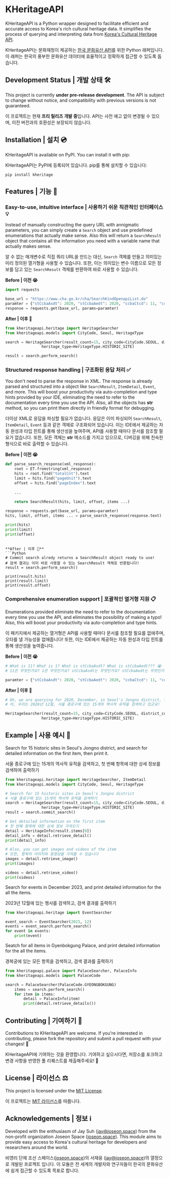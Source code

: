 # KHeritageAPI

KHeritageAPI is a Python wrapper designed to facilitate efficient and accurate access to Korea's rich cultural heritage
data. It simplifies the process of querying and interpreting data from [Korea's Cultural Heritage API](https://www.cha.go.kr/html/HtmlPage.do?pg=/publicinfo/pbinfo3_0202.jsp&mn=NS_04_04_03).

KHeritageAPI는 문화재청이 제공하는 [한국 문화유산 API](https://www.cha.go.kr/html/HtmlPage.do?pg=/publicinfo/pbinfo3_0202.jsp&mn=NS_04_04_03)를
위한 Python 래퍼입니다. 이 래퍼는 한국의 풍부한 문화유산 데이터에 효율적이고 정확하게 접근할 수 있도록 돕습니다.

## Development Status | 개발 상태 🛠️

This project is currently **under pre-release development**. The API is subject to change without notice, and compatibility with previous versions is not guaranteed.

이 프로젝트는 현재 **프리 릴리즈 개발 중**입니다. API는 사전 예고 없이 변경될 수 있으며, 이전 버전과의 호환성은 보장되지 않습니다.

## Installation | 설치 💿

KHeritageAPI is available on PyPI. You can install it with pip:

KHeritageAPI는 PyPI에 등록되어 있습니다. pip를 통해 설치할 수 있습니다:

`pip install kheritage`

## Features | 기능 🧰

### Easy-to-use, intuitive interface | 사용하기 쉬운 직관적인 인터페이스 💡

Instead of manually constructing the query URL with annigmatic parameters, you can simply create a `Search` object and
use predefined enumerations that actually make sense. Also this will return a `SearchResult` object that contains
all the information you need with a variable name that actually makes sense.

알 수 없는 매개변수로 직접 쿼리 URL을 만드는 대신, `Search` 객체를 만들고 의미있는 미리 정의된 열거형을 사용할 수 있습니다.
또한, 이는 의미있는 변수 이름으로 모든 정보를 담고 있는 `SearchResult` 객체를 반환하여 바로 사용할 수 있습니다.

**Before | 이전 😭**
```Python
import requests

base_url = "https://www.cha.go.kr/cha/SearchKindOpenapiList.do"
paramter = {"stCcbaAsdt": 2020, "stCcbaAedt": 2020, "ccbaCtcd": 11, "ccbaKdcd": 11, "ccbaCndt": 1, "pageUnit": 15, "pageIndex": 1}
response = requests.get(base_url, params=paramter)
```

**After | 이후 🤣**
```Python
from kheritageapi.heritage import HeritageSearcher
from kheritageapi.models import CityCode, Seoul, HeritageType

search = HeritageSearcher(result_count=15, city_code=CityCode.SEOUL, district_code=Seoul.JONGNRO, canceled=False,
                heritage_type=HeritageType.HISTORIC_SITE)

result = search.perform_search()
```

### Structured response handling | 구조화된 응답 처리 ✅
You don't need to parse the response in XML. The response is already parsed and structured into a object like
`SearchResult`, `ItemDetail`, `Event`, and more. This will boost your productivity via auto-completion and type hints
provided by your IDE, eliminating the need to refer to the documentation every time you use the API.
Also, all the objects has __str__ method, so you can print them directly in friendly format for debugging.

더이상 XML로 응답을 파싱할 필요가 없습니다. 응답은 이미 파싱되어 `SearchResult`, `ItemDetail`, `Event` 등과 같은 객체로 구조화되어 있습니다.
이는 IDE에서 제공하는 자동 완성과 타입 힌트를 통해 생산성을 높여주며, API를 사용할 때마다 문서를 참조할 필요가 없습니다.
또한, 모든 객체는 __str__ 메소드를 가지고 있으므로, 디버깅을 위해 친숙한 형식으로 바로 출력할 수 있습니다.

**Before | 이전 😭**
```Python
def parse_search_response(xml_response):
    root = ET.fromstring(xml_response)
    hits = root.find("totalCnt").text
    limit = hits.find("pageUnit").text
    offset = hits.find("pageIndex").text
    
    ...
    
    return SearchResult(hits, limit, offset, items ...)

response = requests.get(base_url, params=paramter)
hits, limit, offset, items ... = parse_search_response(response.text)

print(hits)
print(limit)
print(offset)
```

```

**After | 이후 🤣**
```Python
# Commit search alredy returns a SearchResult object ready to use!
# 검색 결과는 이미 바로 사용할 수 있는 SearchResult 객체로 반환됩니다!
result = search.perform_search() 

print(result.hits)
print(result.limit)
print(result.offset)
```

### Comprehensive enumeration support | 포괄적인 열거형 지원 📋
Enumerations provided eliminate the need to refer to the documentation every time you use the API, and
eliminates the possibility of making a typo! Also, this will boost your productivity via auto-completion and type hints.

이 패키지에서 제공하는 열거형은 API를 사용할 때마다 문서를 참조할 필요를 없애주며, 오타를 낼 가능성을 없애줍니다!
또한, 이는 IDE에서 제공하는 자동 완성과 타입 힌트를 통해 생산성을 높여줍니다.

**Before | 이전 😭**
```Python
# What is 11? What is 1? What is stCcbaAsdt? What is stCcbaAedt??? 😭
# 11은 무엇인가요? 1은 무엇인가요? stCcbaAsdt는 무엇인가요? stCcbaAedt는 무엇인가요??? 😭

paramter = {"stCcbaAsdt": 2020, "stCcbaAedt": 2020, "ccbaCtcd": 11, "ccbaKdcd": 11, "ccbaCndt": 1, "pageUnit": 15, "pageIndex": 1}
```

**After | 이후 🤣**
```Python
# Oh, we are querying for 2020, December, in Seoul's Jongno district, for 15 historic sites!
# 아, 우리는 2020년 12월, 서울 종로구에 있는 15개의 역사적 유적을 검색하고 있군요!

HeritageSearcher(result_count=15, city_code=CityCode.SEOUL, district_code=Seoul.JONGNRO, canceled=False,
                heritage_type=HeritageType.HISTORIC_SITE)

```

## Example | 사용 예시 📃

Search for 15 historic sites in Seoul's Jongno district, and search for detailed information on the first item, then print it.

서울 종로구에 있는 15개의 역사적 유적을 검색하고, 첫 번째 항목에 대한 상세 정보를 검색하여 출력하기

```python
from kheritageapi.heritage import HeritageSearcher, ItemDetail
from kheritageapi.models import CityCode, Seoul, HeritageType

# Search for 15 historic sites in Seoul's Jongno district
# 서울 종로구에 있는 15개의 역사적 유적을 검색하기
search = HeritageSearcher(result_count=15, city_code=CityCode.SEOUL, district_code=Seoul.JONGNRO, canceled=False,
                heritage_type=HeritageType.HISTORIC_SITE)
result = search.commit_search()

# Get detailed information on the first item
# 첫 번째 항목에 대한 상세 정보 가져오기
detail = HeritageInfo(result.items[0])
detail_info = detail.retrieve_detail()
print(detail_info)

# Also, you can get images and videos of the item
# 또한, 항목의 이미지와 동영상을 가져올 수 있습니다
images = detail.retrieve_image()
print(images)

videos = detail.retrieve_video()
print(videos)
```

Search for events in December 2023, and print detailed information for the all the items.

2023년 12월에 있는 행사를 검색하고, 검색 결과를 출력하기

```python
from kheritageapi.heritage import EventSearcher

event_search = EventSearcher(2023, 12)
events = event_search.perform_search()
for event in events:
    print(event)
```

Seatch for all items in Gyenbokgung Palace, and print detailed information for the all the items.

경복궁에 있는 모든 항목을 검색하고, 검색 결과를 출력하기

```python
from kheritageapi.palace import PalaceSearcher, PalaceInfo
from kheritageapi.models import PalaceCode

search = PalaceSearcher(PalaceCode.GYEONGBOKGUNG)
    items = search.perform_search()
    for item in items:
        detail = PalaceInfo(item)
        print(detail.retrieve_details())
```

## Contributing | 기여하기 🤝

Contributions to KHeritageAPI are welcome. If you're interested in contributing, please fork the repository and submit a
pull request with your changes! 🥰

KHeritageAPI에 기여하는 것을 환영합니다. 기여하고 싶으시다면, 저장소를 포크하고 변경 사항을 반영한 풀 리퀘스트를 제출해주세요! 🥰

## License | 라이선스 ⚖️

This project is licensed under the [MIT License](LICENSE).

이 프로젝트는 [MIT 라이선스](LICENSE)를 따릅니다.

## Acknowledgements | 정보 ℹ️

Developed with the enthusiasm of Jay Suh (jay@joseon.space) from the non-profit organization Joseon
Space ([joseon.space](https://joseon.space)). This module aims to provide easy access to Korea's cultural heritage for
developers and researchers around the world.

비영리 단체 조선 스페이스([joseon.space](https://joseon.space))의 서재웅 (jay@joseon.space)의 열정으로 개발된 프로젝트 입니다.
이 모듈은 전 세계의 개발자와 연구자들이 한국의 문화유산에 쉽게 접근할 수 있도록 목표로 합니다.

